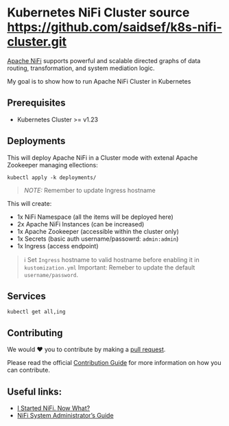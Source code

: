# Kubernetes NiFi Cluster source https://github.com/saidsef/k8s-nifi-cluster.git

[Apache NiFi](https://nifi.apache.org/) supports powerful and scalable directed graphs of data routing, transformation, and system mediation logic.

My goal is to show how to run Apache NiFi Cluster in Kubernetes

## Prerequisites

- Kubernetes Cluster >= v1.23

## Deployments

This will deploy Apache NiFi in a Cluster mode with extenal Apache Zookeeper managing ellections:

```shell
kubectl apply -k deployments/
```

> *NOTE:* Remember to update Ingress hostname

This will create:

- 1x NiFi Namespace (all the items will be deployed here)
- 2x Apache NiFi Instances (can be increased)
- 1x Apache Zookeeper (accessible within the cluster only)
- 1x Secrets (basic auth username/passowrd: `admin:admin`)
- 1x Ingress (access endpoint)

> :information_source: Set `Ingress` hostname to valid hostname before enabling it in `kustomization.yml`
> Important: Remeber to update the default `username/password`.

## Services

```shell
kubectl get all,ing
```

## Contributing

We would :heart: you to contribute by making a [pull request](https://github.com/saidsef/k8s-nifi-cluster/pulls).

Please read the official [Contribution Guide](./CONTRIBUTING.md) for more information on how you can contribute.

## Useful links:

- [I Started NiFi. Now What?](https://nifi.apache.org/docs/nifi-docs/html/getting-started.html#i-started-nifi-now-what)
- [NiFi System Administrator’s Guide](https://nifi.apache.org/docs/nifi-docs/html/administration-guide.html#build-a-custom-distribution)
